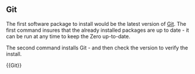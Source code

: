## Git

The first software package to install would be the latest version of [Git](https://git-scm.com/). The first command insures that the already installed packages are up to date - it can be run at any time to keep the Zero up-to-date.

The second command installs Git - and then check the version to verify the install.

{{Git}}
